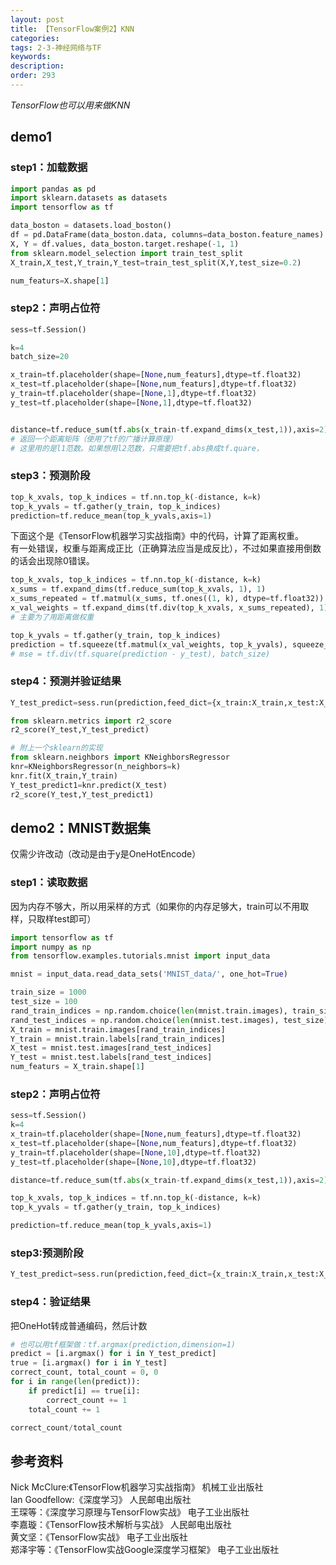 ```yaml
---
layout: post
title: 【TensorFlow案例2】KNN
categories:
tags: 2-3-神经网络与TF
keywords:
description:
order: 293
---
```


*TensorFlow也可以用来做KNN*

## demo1
### step1：加载数据
```py
import pandas as pd
import sklearn.datasets as datasets
import tensorflow as tf

data_boston = datasets.load_boston()
df = pd.DataFrame(data_boston.data, columns=data_boston.feature_names).drop(['ZN', 'CHAS', 'RAD'], axis=1)
X, Y = df.values, data_boston.target.reshape(-1, 1)
from sklearn.model_selection import train_test_split
X_train,X_test,Y_train,Y_test=train_test_split(X,Y,test_size=0.2)

num_featurs=X.shape[1]
```

### step2：声明占位符
```py
sess=tf.Session()

k=4
batch_size=20

x_train=tf.placeholder(shape=[None,num_featurs],dtype=tf.float32)
x_test=tf.placeholder(shape=[None,num_featurs],dtype=tf.float32)
y_train=tf.placeholder(shape=[None,1],dtype=tf.float32)
y_test=tf.placeholder(shape=[None,1],dtype=tf.float32)


distance=tf.reduce_sum(tf.abs(x_train-tf.expand_dims(x_test,1)),axis=2)
# 返回一个距离矩阵（使用了tf的广播计算原理）
# 这里用的是l1范数。如果想用l2范数，只需要把tf.abs换成tf.quare，
```
### step3：预测阶段

```py
top_k_xvals, top_k_indices = tf.nn.top_k(-distance, k=k)
top_k_yvals = tf.gather(y_train, top_k_indices)
prediction=tf.reduce_mean(top_k_yvals,axis=1)
```


下面这个是《TensorFlow机器学习实战指南》中的代码，计算了距离权重。  
有一处错误，权重与距离成正比（正确算法应当是成反比），不过如果直接用倒数的话会出现除0错误。  
```py
top_k_xvals, top_k_indices = tf.nn.top_k(-distance, k=k)
x_sums = tf.expand_dims(tf.reduce_sum(top_k_xvals, 1), 1)
x_sums_repeated = tf.matmul(x_sums, tf.ones((1, k), dtype=tf.float32))
x_val_weights = tf.expand_dims(tf.div(top_k_xvals, x_sums_repeated), 1)
# 主要为了用距离做权重

top_k_yvals = tf.gather(y_train, top_k_indices)
prediction = tf.squeeze(tf.matmul(x_val_weights, top_k_yvals), squeeze_dims=[1])
# mse = tf.div(tf.square(prediction - y_test), batch_size)
```
### step4：预测并验证结果
```py
Y_test_predict=sess.run(prediction,feed_dict={x_train:X_train,x_test:X_test,y_train:Y_train})

from sklearn.metrics import r2_score
r2_score(Y_test,Y_test_predict)

# 附上一个sklearn的实现
from sklearn.neighbors import KNeighborsRegressor
knr=KNeighborsRegressor(n_neighbors=k)
knr.fit(X_train,Y_train)
Y_test_predict1=knr.predict(X_test)
r2_score(Y_test,Y_test_predict1)
```

##  demo2：MNIST数据集
仅需少许改动（改动是由于y是OneHotEncode）  
### step1：读取数据
因为内存不够大，所以用采样的方式（如果你的内存足够大，train可以不用取样，只取样test即可）
```py
import tensorflow as tf
import numpy as np
from tensorflow.examples.tutorials.mnist import input_data

mnist = input_data.read_data_sets('MNIST_data/', one_hot=True)

train_size = 1000
test_size = 100
rand_train_indices = np.random.choice(len(mnist.train.images), train_size)
rand_test_indices = np.random.choice(len(mnist.test.images), test_size)
X_train = mnist.train.images[rand_train_indices]
Y_train = mnist.train.labels[rand_train_indices]
X_test = mnist.test.images[rand_test_indices]
Y_test = mnist.test.labels[rand_test_indices]
num_featurs = X_train.shape[1]
```
### step2：声明占位符
```py
sess=tf.Session()
k=4
x_train=tf.placeholder(shape=[None,num_featurs],dtype=tf.float32)
x_test=tf.placeholder(shape=[None,num_featurs],dtype=tf.float32)
y_train=tf.placeholder(shape=[None,10],dtype=tf.float32)
y_test=tf.placeholder(shape=[None,10],dtype=tf.float32)

distance=tf.reduce_sum(tf.abs(x_train-tf.expand_dims(x_test,1)),axis=2)

top_k_xvals, top_k_indices = tf.nn.top_k(-distance, k=k)
top_k_yvals = tf.gather(y_train, top_k_indices)

prediction=tf.reduce_mean(top_k_yvals,axis=1)
```

### step3:预测阶段
```py
Y_test_predict=sess.run(prediction,feed_dict={x_train:X_train,x_test:X_test,y_train:Y_train})
```
### step4：验证结果
把OneHot转成普通编码，然后计数
```py
# 也可以用tf框架做：tf.argmax(prediction,dimension=1)
predict = [i.argmax() for i in Y_test_predict]
true = [i.argmax() for i in Y_test]
correct_count, total_count = 0, 0
for i in range(len(predict)):
    if predict[i] == true[i]:
        correct_count += 1
    total_count += 1

correct_count/total_count
```

## 参考资料
Nick McClure:《TensorFlow机器学习实战指南》 机械工业出版社  
lan Goodfellow:《深度学习》 人民邮电出版社  
王琛等：《深度学习原理与TensorFlow实战》 电子工业出版社  
李嘉璇：《TensorFlow技术解析与实战》 人民邮电出版社  
黄文坚：《TensorFlow实战》 电子工业出版社  
郑泽宇等：《TensorFlow实战Google深度学习框架》 电子工业出版社
